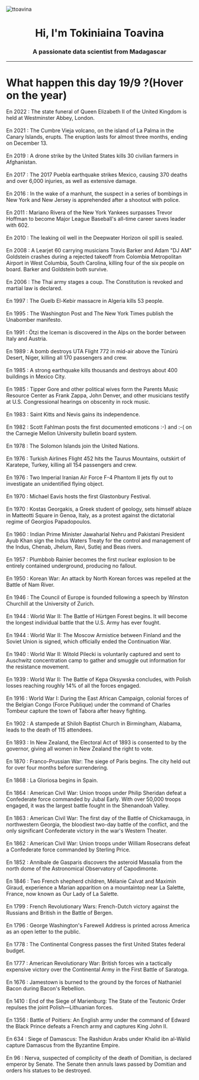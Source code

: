 
<p align="left"> <img src="https://komarev.com/ghpvc/?username=ttoavina&label=Profile%20views&color=0e75b6&style=flat" alt="ttoavina" /> </p>
<h1 align="center">Hi, I'm Tokiniaina Toavina</h1>
<h3 align="center">A passionate data scientist from Madagascar</h3>
    
<hr/>
<h1> What happen this day 19/9 ?(Hover on the year)</h1>

En 2022 : The state funeral of Queen Elizabeth II of the United Kingdom is held at Westminster Abbey, London.
<br/><br/>
En 2021 : The Cumbre Vieja volcano, on the island of La Palma in the Canary Islands, erupts. The eruption lasts for almost three months, ending on December 13.
<br/><br/>
En 2019 : A drone strike by the United States kills 30 civilian farmers in Afghanistan.
<br/><br/>
En 2017 : The 2017 Puebla earthquake strikes Mexico, causing 370 deaths and over 6,000 injuries, as well as extensive damage.
<br/><br/>
En 2016 : In the wake of a manhunt, the suspect in a series of bombings in New York and New Jersey is apprehended after a shootout with police.
<br/><br/>
En 2011 : Mariano Rivera of the New York Yankees surpasses Trevor Hoffman to become Major League Baseball's all-time career saves leader with 602.
<br/><br/>
En 2010 : The leaking oil well in the Deepwater Horizon oil spill is sealed.
<br/><br/>
En 2008 : A Learjet 60 carrying musicians Travis Barker and Adam "DJ AM" Goldstein crashes during a rejected takeoff from Colombia Metropolitan Airport in West Columbia, South Carolina, killing four of the six people on board. Barker and Goldstein both survive.
<br/><br/>
En 2006 : The Thai army stages a coup. The Constitution is revoked and martial law is declared.
<br/><br/>
En 1997 : The Guelb El-Kebir massacre in Algeria kills 53 people.
<br/><br/>
En 1995 : The Washington Post and The New York Times publish the Unabomber manifesto.
<br/><br/>
En 1991 : Ötzi the Iceman is discovered in the Alps on the border between Italy and Austria.
<br/><br/>
En 1989 : A bomb destroys UTA Flight 772 in mid-air above the Tùnùrù Desert, Niger, killing all 170 passengers and crew.
<br/><br/>
En 1985 : A strong earthquake kills thousands and destroys about 400 buildings in Mexico City.
<br/><br/>
En 1985 : Tipper Gore and other political wives form the Parents Music Resource Center as Frank Zappa, John Denver, and other musicians testify at U.S. Congressional hearings on obscenity in rock music.
<br/><br/>
En 1983 : Saint Kitts and Nevis gains its independence.
<br/><br/>
En 1982 : Scott Fahlman posts the first documented emoticons :-) and :-( on the Carnegie Mellon University bulletin board system.
<br/><br/>
En 1978 : The Solomon Islands join the United Nations.
<br/><br/>
En 1976 : Turkish Airlines Flight 452 hits the Taurus Mountains, outskirt of Karatepe, Turkey, killing all 154 passengers and crew.
<br/><br/>
En 1976 : Two Imperial Iranian Air Force F-4 Phantom II jets fly out to investigate an unidentified flying object.
<br/><br/>
En 1970 : Michael Eavis hosts the first Glastonbury Festival.
<br/><br/>
En 1970 : Kostas Georgakis, a Greek student of geology, sets himself ablaze in Matteotti Square in Genoa, Italy, as a protest against the dictatorial regime of Georgios Papadopoulos.
<br/><br/>
En 1960 : Indian Prime Minister Jawaharlal Nehru and Pakistani President Ayub Khan sign the Indus Waters Treaty for the control and management of the Indus, Chenab, Jhelum, Ravi, Sutlej and Beas rivers.
<br/><br/>
En 1957 : Plumbbob Rainier becomes the first nuclear explosion to be entirely contained underground, producing no fallout.
<br/><br/>
En 1950 : Korean War: An attack by North Korean forces was repelled at the Battle of Nam River.
<br/><br/>
En 1946 : The Council of Europe is founded following a speech by Winston Churchill at the University of Zurich.
<br/><br/>
En 1944 : World War II: The Battle of Hürtgen Forest begins. It will become the longest individual battle that the U.S. Army has ever fought.
<br/><br/>
En 1944 : World War II: The Moscow Armistice between Finland and the Soviet Union is signed, which officially ended the Continuation War.
<br/><br/>
En 1940 : World War II: Witold Pilecki is voluntarily captured and sent to Auschwitz concentration camp to gather and smuggle out information for the resistance movement.
<br/><br/>
En 1939 : World War II: The Battle of Kępa Oksywska concludes, with Polish losses reaching roughly 14% of all the forces engaged.
<br/><br/>
En 1916 : World War I: During the East African Campaign, colonial forces of the Belgian Congo (Force Publique) under the command of Charles Tombeur capture the town of Tabora after heavy fighting.
<br/><br/>
En 1902 : A stampede at Shiloh Baptist Church in Birmingham, Alabama, leads to the death of 115 attendees.
<br/><br/>
En 1893 : In New Zealand, the Electoral Act of 1893 is consented to by the governor, giving all women in New Zealand the right to vote.
<br/><br/>
En 1870 : Franco-Prussian War: The siege of Paris begins. The city held out for over four months before surrendering.
<br/><br/>
En 1868 : La Gloriosa begins in Spain.
<br/><br/>
En 1864 : American Civil War: Union troops under Philip Sheridan defeat a Confederate force commanded by Jubal Early. With over 50,000 troops engaged, it was the largest battle fought in the Shenandoah Valley.
<br/><br/>
En 1863 : American Civil War: The first day of the Battle of Chickamauga, in northwestern Georgia, the bloodiest two-day battle of the conflict, and the only significant Confederate victory in the war's Western Theater.
<br/><br/>
En 1862 : American Civil War: Union troops under William Rosecrans defeat a Confederate force commanded by Sterling Price.
<br/><br/>
En 1852 : Annibale de Gasparis discovers the asteroid Massalia from the north dome of the Astronomical Observatory of Capodimonte.
<br/><br/>
En 1846 : Two French shepherd children, Mélanie Calvat and Maximin Giraud, experience a Marian apparition on a mountaintop near La Salette, France, now known as Our Lady of La Salette.
<br/><br/>
En 1799 : French Revolutionary Wars: French-Dutch victory against the Russians and British in the Battle of Bergen.
<br/><br/>
En 1796 : George Washington's Farewell Address is printed across America as an open letter to the public.
<br/><br/>
En 1778 : The Continental Congress passes the first United States federal budget.
<br/><br/>
En 1777 : American Revolutionary War: British forces win a tactically expensive victory over the Continental Army in the First Battle of Saratoga.
<br/><br/>
En 1676 : Jamestown is burned to the ground by the forces of Nathaniel Bacon during Bacon's Rebellion.
<br/><br/>
En 1410 : End of the Siege of Marienburg: The State of the Teutonic Order repulses the joint Polish—Lithuanian forces.
<br/><br/>
En 1356 : Battle of Poitiers: An English army under the command of Edward the Black Prince defeats a French army and captures King John II.
<br/><br/>
En 634 : Siege of Damascus: The Rashidun Arabs under Khalid ibn al-Walid capture Damascus from the Byzantine Empire.
<br/><br/>
En 96 : Nerva, suspected of complicity of the death of Domitian, is declared emperor by Senate. The Senate then annuls laws passed by Domitian and orders his statues to be destroyed.
<br/><br/>
